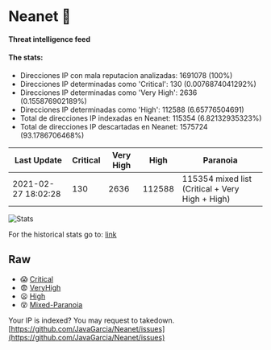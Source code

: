 # Neanet :hocho:
#### Threat intelligence feed
#### The stats:

- Direcciones IP con mala reputacion analizadas: 1691078 (100%)
- Direcciones IP determinadas como 'Critical':  130 (0.0076874041292%)
- Direcciones IP determinadas como 'Very High':  2636 (0.155876902189%)
- Direcciones IP determinadas como 'High':  112588 (6.65776504691)
- Total de direcciones IP indexadas en Neanet:  115354 (6.82132935323%)
- Total de direcciones IP descartadas en Neanet:  1575724 (93.1786706468%)

| Last Update | Critical | Very High | High | Paranoia |
| --- | --- | --- | --- | --- |
| 2021-02-27 18:02:28 | 130 | 2636 | 112588 | 115354 mixed list (Critical + Very High + High)|

![Stats](https://docs.google.com/spreadsheets/d/e/2PACX-1vSnaNMIXVabIpDJjufMlzH7poXnshF3mgd8Is1g9ytUEzVsP5my4Trn8f-xkoLLQ38xpL3HtmUexLo6/pubchart?oid=501124687&format=image)

For the historical stats go to: [link](/stats.csv)
## Raw
- :scream: [Critical](https://raw.githubusercontent.com/JavaGarcia/Neanet/master/blacklists/neanet_critical.txt)
- :fearful: [VeryHigh](https://raw.githubusercontent.com/JavaGarcia/Neanet/master/blacklists/neanet_veryHigh.txtt)
- :frowning: [High](https://raw.githubusercontent.com/JavaGarcia/Neanet/master/blacklists/neanet_high.txt)
- :dizzy_face: [Mixed-Paranoia](https://raw.githubusercontent.com/JavaGarcia/Neanet/master/blacklists/neanet_all.txt)


Your IP is indexed? You may request to takedown. [https://github.com/JavaGarcia/Neanet/issues](https://github.com/JavaGarcia/Neanet/issues)


























































































































































































































































































































































































































































































































































































































































































































































































































































































































































































































































































































































































































































































































































































































































































































































































































































































































































































































































































































































































































































































































































































































































































































































































































































































































































































































































































































































































































































































































































































































































































































































































































































































































































































































































































































































































































































































































































































































































































































































































































































































































































































































































































































































































































































































































































































































































































